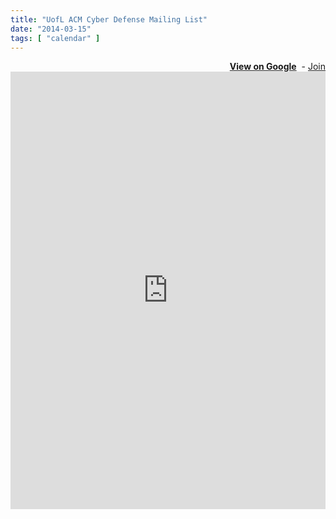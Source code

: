 ```yaml
---
title: "UofL ACM Cyber Defense Mailing List"
date: "2014-03-15"
tags: [ "calendar" ]
---
```


<div align="right">
	<strong><a href="https://groups.google.com/forum/#!forum/uofl-acm-cyber-defense" target="_blank" title="View group on Google">View on Google</a></strong>
	&nbsp;-&nbsp;<a href="https://groups.google.com/forum/#!forum/uofl-acm-cyber-defense/join" target="_blank" title="Join the Cyber Defense Mailing List">Join</a>
</div>
<iframe id="forum_embed"
  src="https://groups.google.com/forum/embed/?place=forum/uofl-acm-cyber-defense&showsearch=false&showpopout=false&showtabs=true&hideforumtitle=true&parentlurl=http%3A%2F%2Fspeedacm.org%2Fmailinglists%2Fuofl-acm-cyber-defense%2F"
  scrolling="no"
  frameborder="0"
  width="100%"
  height="700">
</iframe>

